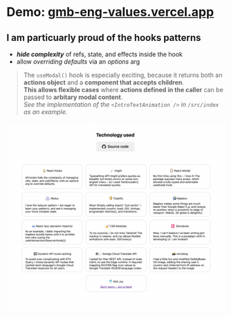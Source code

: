 # Demo: [gmb-eng-values.vercel.app](https://gmb-eng-values.vercel.app/) 

## I am particuarly proud of the hooks patterns

- **_hide complexity_** of refs, state, and effects inside the hook
- allow _overriding defaults_ via an _options_ arg

> The `useModal()` hook is especially exciting, because it returns both an **actions object** and a **component that accepts children**. <br/>
> **This allows flexible cases** where **actions defined in the caller** can be passed to **arbitary modal content**.</br>
> _See the implementation of the `<IntroTextAnimation />` in `/src/index` as an example._

![othertech-used](/public/tech-used.png)
